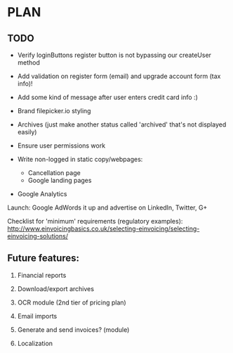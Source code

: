 PLAN
====

TODO
----

- Verify loginButtons register button is not bypassing our createUser method

- Add validation on register form (email) and upgrade account form (tax info)!

- Add some kind of message after user enters credit card info :)

- Brand filepicker.io styling

- Archives (just make another status called 'archived' that's not displayed easily)

- Ensure user permissions work

- Write non-logged in static copy/webpages:
	- Cancellation page
	- Google landing pages

- Google Analytics

Launch: Google AdWords it up and advertise on LinkedIn, Twitter, G+

Checklist for 'minimum' requirements (regulatory examples): http://www.einvoicingbasics.co.uk/selecting-einvoicing/selecting-einvoicing-solutions/

Future features:
----------------

1. Financial reports

2. Download/export archives

3. OCR module (2nd tier of pricing plan)

4. Email imports

5. Generate and send invoices? (module)

6. Localization
